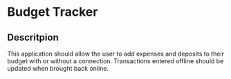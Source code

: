# Budget Tracker

## Descritpion
This application should allow the user to add expenses and deposits to their budget with or without a connection. Transactions entered offline should be updated when brought back online.
